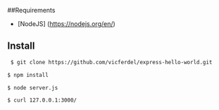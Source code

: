
##Requirements
* [NodeJS] (https://nodejs.org/en/)

## Install
```sh
 $ git clone https://github.com/vicferdel/express-hello-world.git
```
```sh
$ npm install
```
```sh
$ node server.js
```
```sh
$ curl 127.0.0.1:3000/
```
